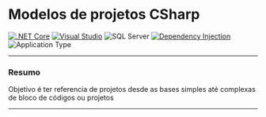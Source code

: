 # Modelos de projetos <codigos> CSharp

[![.NET Core](https://img.shields.io/badge/.NET%20Core-6-orange.svg)](https://dotnet.microsoft.com/download/dotnet/6.0)
[![Visual Studio](https://img.shields.io/badge/Visual%20Studio-2022-purple.svg)](https://visualstudio.microsoft.com/)
![SQL Server](https://img.shields.io/badge/Database-SQL%20Server-blue.svg)
[![Dependency Injection](https://img.shields.io/badge/Dependency%20Injection-Simple%20Injector-blueviolet.svg)](https://simpleinjector.org/)
![Application Type](https://img.shields.io/badge/Application%20Type-Desktop-lightgrey.svg)

---

### Resumo

Objetivo é ter referencia de projetos desde as bases simples até complexas de bloco de códigos ou projetos

---

